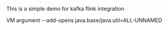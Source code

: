 This is a simple demo for kafka flink integration

VM argument
--add-opens java.base/java.util=ALL-UNNAMED
